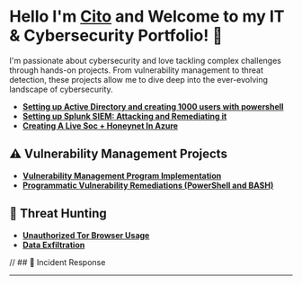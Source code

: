 #  Hello I'm <a href="www.linkedin.com/in/cito-scott-60b906123">Cito</a> and Welcome to my IT & Cybersecurity Portfolio! 🔐

I'm passionate about cybersecurity and love tackling complex challenges through hands-on projects. From vulnerability management to threat detection, these projects allow me to dive deep into the ever-evolving landscape of cybersecurity.


- **[Setting up Active Directory and creating 1000 users with powershell](https://github.com/citoscott/ActiveDirectoryLab/blob/main/README.md)**
- **[Setting up Splunk SIEM: Attacking and Remediating it](https://github.com/citoscott/Splunk-SIEM/blob/main/README.md)**
- **[Creating A Live Soc + Honeynet In Azure](https://github.com/citoscott/SocHoneynet/blob/main/README.md)**

## ⚠️ Vulnerability Management Projects

- **[Vulnerability Management Program Implementation](https://github.com/citoscott/VulnerabilityManagementProgram)**
- **[Programmatic Vulnerability Remediations (PowerShell and BASH)](https://github.com/citoscott/programmatic-vulnerability-remediations/blob/main/README.md)**

## 🚨 Threat Hunting

- **[Unauthorized Tor Browser Usage](https://github.com/citoscott/threat-hunting-scenario-tor)**
- **[Data Exfiltration](https://github.com/citoscott/Data-Exfiltration-Threat-Hunt)**

// ## 🚨 Incident Response

<hr/>

